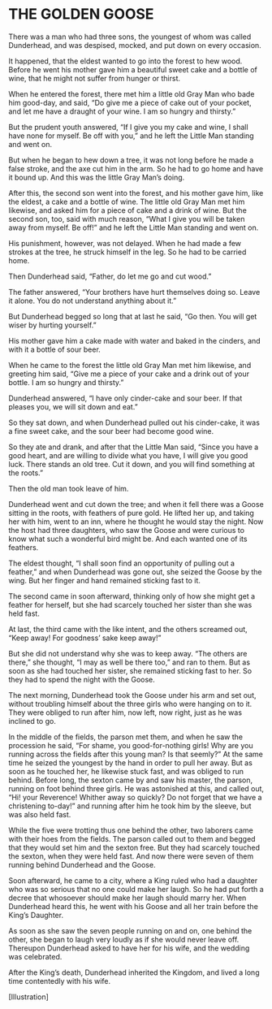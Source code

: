 # THE GOLDEN GOOSE


There was a man who had three sons, the youngest of whom was called
Dunderhead, and was despised, mocked, and put down on every occasion.

It happened, that the eldest wanted to go into the forest to hew wood.
Before he went his mother gave him a beautiful sweet cake and a bottle
of wine, that he might not suffer from hunger or thirst.

When he entered the forest, there met him a little old Gray Man who
bade him good-day, and said, “Do give me a piece of cake out of your
pocket, and let me have a draught of your wine. I am so hungry and
thirsty.”

But the prudent youth answered, “If I give you my cake and wine, I
shall have none for myself. Be off with you,” and he left the Little
Man standing and went on.

But when he began to hew down a tree, it was not long before he made a
false stroke, and the axe cut him in the arm. So he had to go home and
have it bound up. And this was the little Gray Man’s doing.

After this, the second son went into the forest, and his mother gave
him, like the eldest, a cake and a bottle of wine. The little old Gray
Man met him likewise, and asked him for a piece of cake and a drink of
wine. But the second son, too, said with much reason, “What I give you
will be taken away from myself. Be off!” and he left the Little Man
standing and went on.

His punishment, however, was not delayed. When he had made a few
strokes at the tree, he struck himself in the leg. So he had to be
carried home.

Then Dunderhead said, “Father, do let me go and cut wood.”

The father answered, “Your brothers have hurt themselves doing so.
Leave it alone. You do not understand anything about it.”

But Dunderhead begged so long that at last he said, “Go then. You will
get wiser by hurting yourself.”

His mother gave him a cake made with water and baked in the cinders,
and with it a bottle of sour beer.

When he came to the forest the little old Gray Man met him likewise,
and greeting him said, “Give me a piece of your cake and a drink out of
your bottle. I am so hungry and thirsty.”

Dunderhead answered, “I have only cinder-cake and sour beer. If that
pleases you, we will sit down and eat.”

So they sat down, and when Dunderhead pulled out his cinder-cake, it
was a fine sweet cake, and the sour beer had become good wine.

So they ate and drank, and after that the Little Man said, “Since you
have a good heart, and are willing to divide what you have, I will
give you good luck. There stands an old tree. Cut it down, and you will
find something at the roots.”

Then the old man took leave of him.

Dunderhead went and cut down the tree; and when it fell there was a
Goose sitting in the roots, with feathers of pure gold. He lifted her
up, and taking her with him, went to an inn, where he thought he would
stay the night. Now the host had three daughters, who saw the Goose
and were curious to know what such a wonderful bird might be. And each
wanted one of its feathers.

The eldest thought, “I shall soon find an opportunity of pulling out a
feather,” and when Dunderhead was gone out, she seized the Goose by the
wing. But her finger and hand remained sticking fast to it.

The second came in soon afterward, thinking only of how she might get a
feather for herself, but she had scarcely touched her sister than she
was held fast.

At last, the third came with the like intent, and the others screamed
out, “Keep away! For goodness’ sake keep away!”

But she did not understand why she was to keep away. “The others are
there,” she thought, “I may as well be there too,” and ran to them. But
as soon as she had touched her sister, she remained sticking fast to
her. So they had to spend the night with the Goose.

The next morning, Dunderhead took the Goose under his arm and set out,
without troubling himself about the three girls who were hanging on to
it. They were obliged to run after him, now left, now right, just as he
was inclined to go.

In the middle of the fields, the parson met them, and when he saw the
procession he said, “For shame, you good-for-nothing girls! Why are you
running across the fields after this young man? Is that seemly?” At the
same time he seized the youngest by the hand in order to pull her away.
But as soon as he touched her, he likewise stuck fast, and was obliged
to run behind. Before long, the sexton came by and saw his master, the
parson, running on foot behind three girls. He was astonished at this,
and called out, “Hi! your Reverence! Whither away so quickly? Do not
forget that we have a christening to-day!” and running after him he
took him by the sleeve, but was also held fast.

While the five were trotting thus one behind the other, two laborers
came with their hoes from the fields. The parson called out to them
and begged that they would set him and the sexton free. But they had
scarcely touched the sexton, when they were held fast. And now there
were seven of them running behind Dunderhead and the Goose.

Soon afterward, he came to a city, where a King ruled who had a
daughter who was so serious that no one could make her laugh. So he had
put forth a decree that whosoever should make her laugh should marry
her. When Dunderhead heard this, he went with his Goose and all her
train before the King’s Daughter.

As soon as she saw the seven people running on and on, one behind the
other, she began to laugh very loudly as if she would never leave off.
Thereupon Dunderhead asked to have her for his wife, and the wedding
was celebrated.

After the King’s death, Dunderhead inherited the Kingdom, and lived a
long time contentedly with his wife.




[Illustration]

